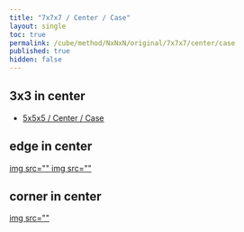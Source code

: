 ```yaml
---
title: "7x7x7 / Center / Case"
layout: single
toc: true
permalink: /cube/method/NxNxN/original/7x7x7/center/case
published: true
hidden: false
---
```


<head>
  <base target="_blank">
  <style>
    img {
      max-width:550px;
    }
  </style>
</head>



## 3x3 in center

- [5x5x5 / Center / Case](/cube/method/NxNxN/original/5x5x5/center/case)



## edge in center

<a href="https://alpha.twizzle.net/edit/?puzzle=7x7x7&stickering=centers-only&setup-alg=2-3R+U%27+2L%27+U+2-3R%27+U%27+2L+2-3R+U%27+2L%27+U+2-3R%27+U%27+2L+F%27+2-3R+U%27+2L%27+U+2-3R%27+U%27+2L+F%27+2-3R+U%27+2L%27+U+2-3R%27+U%27+2L+3L%27+U+2R+U%27+3L+U+2R%27+3L%27+U+2R+U%27+3L+U+2R%27+F+3L%27+U+2R+U%27+3L+U+2R%27+F+3-4L+F+2R%27+F%27+3-4L%27+F+2R+F%27+4F+R+2F+R%27+4F%27+R+2F%27+U%27+z2+2F+U%27+F2&alg=2R%27+F+2R">
  img src=""
</a>

<a href="https://alpha.twizzle.net/edit/?puzzle=7x7x7&stickering=centers-only&setup-alg=2R+U%27+2L%27+U+2R%27+U%27+2L+2R+U%27+2L%27+U+2R%27+U%27+2L+F%27+2R+U%27+2L%27+U+2R%27+U%27+2L+F%27+2R+U%27+2L%27+U+2R%27+U%27+2L+3R%27+F%27+2L+F+3R+F%27+2L%27+F+2B+U%27+2B%27+U%27&alg=3r+U+2R%27+U+2R+U2%27+3r%27">
  img src=""
</a>


## corner in center

<a href="https://alpha.twizzle.net/edit/?puzzle=7x7x7&stickering=centers-only&setup-alg=2R+U%27+2L%27+U+2R%27+U%27+2L+F+U2&alg=2R+U+2R%27+U+2R+U2%27+2R%27">
  img src=""
</a>
